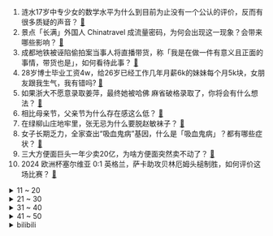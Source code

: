 1. 涟水17岁中专少女的数学水平为什么到目前为止没有一个公认的评价，反而有很多质疑的声音？ [:link:](https://www.zhihu.com/question/659055314)
2. 景点「长满」外国人 Chinatravel 成流量密码，为何会出现这一现象？会带来哪些影响？ [:link:](https://www.zhihu.com/question/658381742)
3. 成都地铁被诬陷偷拍案当事人将直播带货，称「我是在做一件有意义且正面的事情，带货也是」，如何看待此事？ [:link:](https://www.zhihu.com/question/659057126)
4. 28岁博士毕业工资4w，给26岁已经工作几年月薪6k的妹妹每个月5k块，女朋友跟我生气，我有错吗? [:link:](https://www.zhihu.com/question/659066001)
5. 如果浙大不愿意录取姜萍，最终她被哈佛 麻省破格录取了，你将会有什么想法？ [:link:](https://www.zhihu.com/question/659086762)
6. 相比母亲节，父亲节为什么存在感这么低？ [:link:](https://www.zhihu.com/question/659048586)
7. 在绿柳山庄地牢里，张无忌为什么要脱赵敏袜子？ [:link:](https://www.zhihu.com/question/647236714)
8. 女子长期乏力，全家查出“吸血鬼病”基因，什么是「吸血鬼病」？都有哪些症状？ [:link:](https://www.zhihu.com/question/659047834)
9. 三大方便面巨头一年少卖20亿，为啥方便面突然卖不动了？ [:link:](https://www.zhihu.com/question/657212490)
10. 2024 欧洲杯塞尔维亚 0:1 英格兰，萨卡助攻贝林厄姆头槌制胜，如何评价这场比赛？ [:link:](https://www.zhihu.com/question/659096144)
<details>
<summary>11 ~ 20</summary>

11. 段永平力挺贵州茅台，称「市场还是那个市场，茅台也还是那个茅台」，如何看待该观点？ [:link:](https://www.zhihu.com/question/659065282)
12. 美国是不是正在逐渐衰落？ [:link:](https://www.zhihu.com/question/658010258)
13. 为什么最近多了很多外国博主来中国旅游的视频？ [:link:](https://www.zhihu.com/question/657309907)
14. 黄河还有救么? [:link:](https://www.zhihu.com/question/434325706)
15. 半年来首次，英国凯特王妃公开露面，如何看待此事？具体情况如何？ [:link:](https://www.zhihu.com/question/658998704)
16. 刘邦把军队全部交给韩信，是不是一场豪赌，他做这个决定的根据是什么？ [:link:](https://www.zhihu.com/question/607268568)
17. 作为PhD Student 是否可以保持玩游戏的爱好？ [:link:](https://www.zhihu.com/question/658943597)
18. 40+的女人还可以从头开始创业吗？ [:link:](https://www.zhihu.com/question/654929923)
19. 如何评价鸣潮开服仅24天，跌至畅销榜百名？ [:link:](https://www.zhihu.com/question/659058358)
20. 德国希望中国在进口电动汽车关税问题上采取行动，背后有哪些原因？ [:link:](https://www.zhihu.com/question/658984454)
</details>
<details>
<summary>21 ~ 30</summary>

21. 面试官对我不满意，第二天却发来了offer，是坑还是喜，能去吗？ [:link:](https://www.zhihu.com/question/659013274)
22. 姜萍，一个中专生打败一众世界顶级大学高材生，说明什么? [:link:](https://www.zhihu.com/question/658939873)
23. 韩媒称「拒绝晋升」成韩国职场新趋势，员工为什么专注于维持现状？晋升会给他们带来什么？ [:link:](https://www.zhihu.com/question/659052997)
24. 报道称沙特决定不再与美国续签已有数十年历史的石油美元协议，相关搜索量飙升，真相究竟如何？ [:link:](https://www.zhihu.com/question/659050984)
25. 如果国内开放了不限速高速，你敢开么？ [:link:](https://www.zhihu.com/question/555915393)
26. 2024 LCK 夏季赛常规赛焦点战 GEN 2:0 战胜 T1，如何评价这场比赛？ [:link:](https://www.zhihu.com/question/659081511)
27. 作为职场新人，当领导交代任务没听懂时，是直接和领导表达「听不懂」还是去问同事？ [:link:](https://www.zhihu.com/question/658821475)
28. 德云社宋昊然怎么回事? [:link:](https://www.zhihu.com/question/658944023)
29. 王阳置顶回应白玉兰奖项争议的内容引网友热议，如何看待此事？反映了什么问题？ [:link:](https://www.zhihu.com/question/658987680)
30. 2024 欧洲杯波兰 1:2荷兰，如何评价这场比赛？ [:link:](https://www.zhihu.com/question/659090395)
</details>
<details>
<summary>31 ~ 40</summary>

31. 有没大神推荐一款轻便易携带，运行速度快，内存大续航时间长，好操作的笔记本电脑？ [:link:](https://www.zhihu.com/question/656052675)
32. 如何评价2024年上海中考？ [:link:](https://www.zhihu.com/question/614828618)
33. 《龙珠 Z》大特时间线的悟饭为什么会输? [:link:](https://www.zhihu.com/question/654709816)
34. 《 崩坏：星穹铁道》流萤6分钟PV制作成本超百万，为什么米哈游会花这么多钱做流萤宣发？ [:link:](https://www.zhihu.com/question/659057876)
35. 假如死星一号突然跃迁到神圣泰拉上空并开始无差别攻击，会怎样? [:link:](https://www.zhihu.com/question/657104475)
36. 以色列军方宣布在加沙南部实行「战术暂停」，目前当地局势如何？ [:link:](https://www.zhihu.com/question/659065277)
37. 詹姆斯如果再拿一个冠军，那么他就能得到他想要的尊重吗？ [:link:](https://www.zhihu.com/question/658899911)
38. 24岁和男友一起6年，是选择爱情还是面包？ [:link:](https://www.zhihu.com/question/658758008)
39. 电视剧《玫瑰的故事》林更新饰演的方协文上线，你对这个角色有何评价？ [:link:](https://www.zhihu.com/question/658820002)
40. 李世民穿越到光绪身上能把清朝延续下去吗？ [:link:](https://www.zhihu.com/question/641130932)
</details>
<details>
<summary>41 ~ 50</summary>

41. 星舰看起来很简单，可不可能借鉴过来，然后弯道超车？ [:link:](https://www.zhihu.com/question/658888363)
42. 为什么我觉得谈恋爱维持一段感情会很累很麻烦？ [:link:](https://www.zhihu.com/question/423892247)
43. 人少了一个肾影响很大吗？ [:link:](https://www.zhihu.com/question/658881006)
44. 我国是否跟上了此次ai革命？ [:link:](https://www.zhihu.com/question/648487085)
45. 《三体》电影版官宣，导演为张艺谋，目前该电影已经进入前期阶段，你有哪些期待？ [:link:](https://www.zhihu.com/question/659065291)
46. 高中到底是主科重要还是副科重要？ [:link:](https://www.zhihu.com/question/657227317)
47. 如何评价原神4.7新深渊？ [:link:](https://www.zhihu.com/question/659055634)
48. 如果有修仙者看上你的资质，让你抛下一切，避世修炼，你愿意吗？ [:link:](https://www.zhihu.com/question/654529772)
49. “玉米”在你们家乡用方言怎么读？ [:link:](https://www.zhihu.com/question/658698069)
50. 人到中年，看94版三国的体会和小时候都会有哪些不同？ [:link:](https://www.zhihu.com/question/659065066)
</details><details>
<summary>bilibili</summary>

</details>